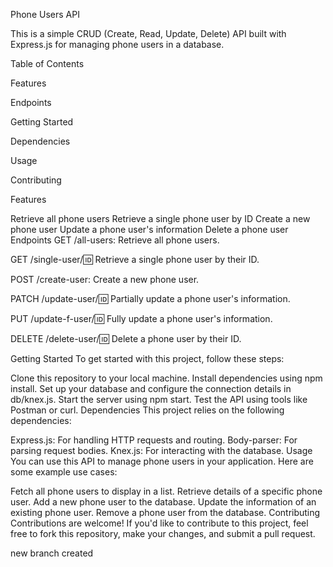 Phone Users API

This is a simple CRUD (Create, Read, Update, Delete) API built with Express.js for managing phone users in a database.

Table of Contents

Features

Endpoints

Getting Started

Dependencies

Usage

Contributing

Features

Retrieve all phone users
Retrieve a single phone user by ID
Create a new phone user
Update a phone user's information
Delete a phone user
Endpoints
GET /all-users: Retrieve all phone users.

GET /single-user/:id: Retrieve a single phone user by their ID.

POST /create-user: Create a new phone user.

PATCH /update-user/:id: Partially update a phone user's information.

PUT /update-f-user/:id: Fully update a phone user's information.

DELETE /delete-user/:id: Delete a phone user by their ID.

Getting Started
To get started with this project, follow these steps:

Clone this repository to your local machine.
Install dependencies using npm install.
Set up your database and configure the connection details in db/knex.js.
Start the server using npm start.
Test the API using tools like Postman or curl.
Dependencies
This project relies on the following dependencies:

Express.js: For handling HTTP requests and routing.
Body-parser: For parsing request bodies.
Knex.js: For interacting with the database.
Usage
You can use this API to manage phone users in your application. Here are some example use cases:

Fetch all phone users to display in a list.
Retrieve details of a specific phone user.
Add a new phone user to the database.
Update the information of an existing phone user.
Remove a phone user from the database.
Contributing
Contributions are welcome! If you'd like to contribute to this project, feel free to fork this repository, make your changes, and submit a pull request.


new branch created
